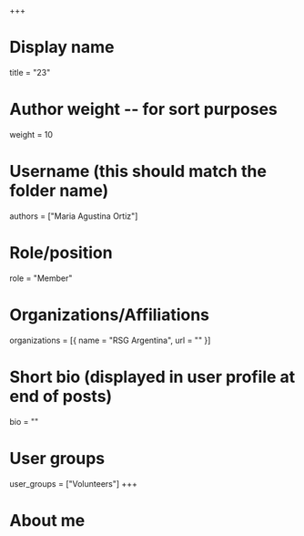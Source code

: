 +++
# Display name
title = "23"

# Author weight -- for sort purposes
weight = 10

# Username (this should match the folder name)
authors = ["Maria Agustina Ortiz"]

# Role/position
role = "Member"

# Organizations/Affiliations
organizations = [{ name = "RSG Argentina", url = "" }]

# Short bio (displayed in user profile at end of posts)
bio = ""

# User groups
user_groups = ["Volunteers"]
+++

# About me
